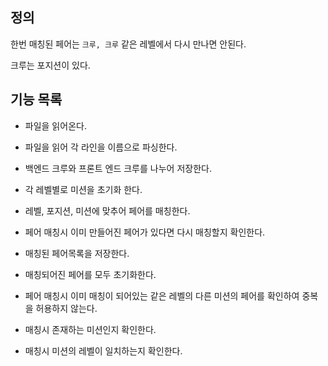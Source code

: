 ## 정의

한번 매칭된 페어는 `크루, 크루` 같은 레벨에서 다시 만나면 안된다.

크루는 포지션이 있다.
## 기능 목록

- 파일을 읽어온다.
- 파일을 읽어 각 라인을 이름으로 파싱한다.
- 백엔드 크루와 프론트 엔드 크루를 나누어 저장한다.
- 각 레벨별로 미션을 초기화 한다.
- 레벨, 포지션, 미션에 맞추어 페어를 매칭한다.
- 페어 매칭시 이미 만들어진 페어가 있다면 다시 매칭할지 확인한다.
- 매칭된 페어목록을 저장한다.
- 매칭되어진 페어를 모두 초기화한다.
- 페어 매칭시 이미 매칭이 되어있는 같은 레벨의 다른 미션의 페어를 확인하여 중복을 허용하지 않는다.

- 매칭시 존재하는 미션인지 확인한다.
- 매칭시 미션의 레벨이 일치하는지 확인한다.